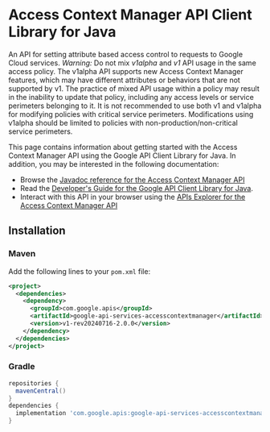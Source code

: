 # Access Context Manager API Client Library for Java

An API for setting attribute based access control to requests to Google Cloud services. *Warning:* Do not mix *v1alpha* and *v1* API usage in the same access policy. The v1alpha API supports new Access Context Manager features, which may have different attributes or behaviors that are not supported by v1. The practice of mixed API usage within a policy may result in the inability to update that policy, including any access levels or service perimeters belonging to it. It is not recommended to use both v1 and v1alpha for modifying policies with critical service perimeters. Modifications using v1alpha should be limited to policies with non-production/non-critical service perimeters.

This page contains information about getting started with the Access Context Manager API
using the Google API Client Library for Java. In addition, you may be interested
in the following documentation:

* Browse the [Javadoc reference for the Access Context Manager API][javadoc]
* Read the [Developer's Guide for the Google API Client Library for Java][google-api-client].
* Interact with this API in your browser using the [APIs Explorer for the Access Context Manager API][api-explorer]

## Installation

### Maven

Add the following lines to your `pom.xml` file:

```xml
<project>
  <dependencies>
    <dependency>
      <groupId>com.google.apis</groupId>
      <artifactId>google-api-services-accesscontextmanager</artifactId>
      <version>v1-rev20240716-2.0.0</version>
    </dependency>
  </dependencies>
</project>
```

### Gradle

```gradle
repositories {
  mavenCentral()
}
dependencies {
  implementation 'com.google.apis:google-api-services-accesscontextmanager:v1-rev20240716-2.0.0'
}
```

[javadoc]: https://googleapis.dev/java/google-api-services-accesscontextmanager/latest/index.html
[google-api-client]: https://github.com/googleapis/google-api-java-client/
[api-explorer]: https://developers.google.com/apis-explorer/#p/accesscontextmanager/v1/
